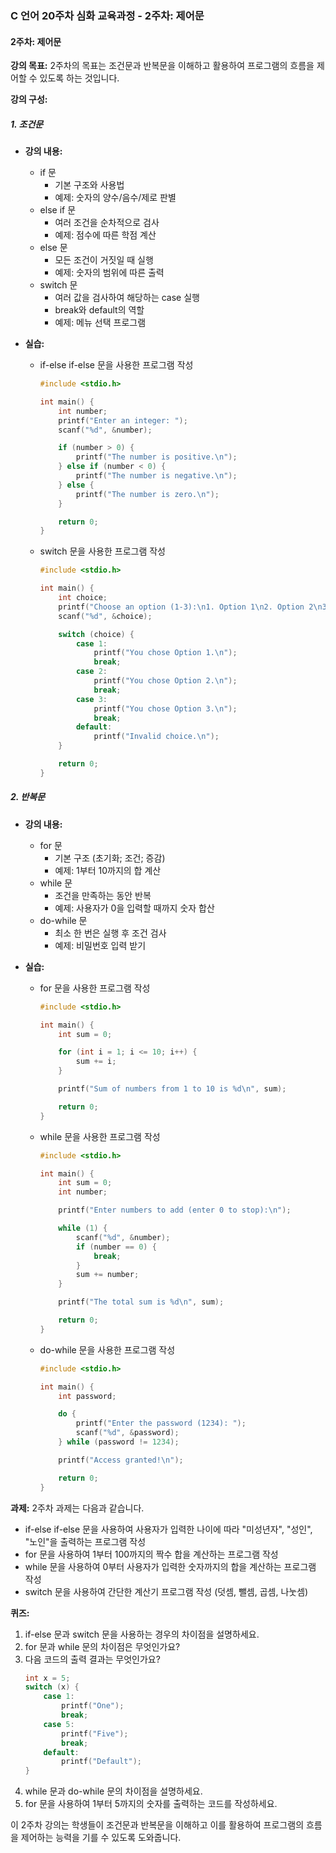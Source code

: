 ### C 언어 20주차 심화 교육과정 - 2주차: 제어문

#### 2주차: 제어문

**강의 목표:**
2주차의 목표는 조건문과 반복문을 이해하고 활용하여 프로그램의 흐름을 제어할 수 있도록 하는 것입니다.

**강의 구성:**

##### 1. 조건문
- **강의 내용:**
  - if 문
    - 기본 구조와 사용법
    - 예제: 숫자의 양수/음수/제로 판별
  - else if 문
    - 여러 조건을 순차적으로 검사
    - 예제: 점수에 따른 학점 계산
  - else 문
    - 모든 조건이 거짓일 때 실행
    - 예제: 숫자의 범위에 따른 출력
  - switch 문
    - 여러 값을 검사하여 해당하는 case 실행
    - break와 default의 역할
    - 예제: 메뉴 선택 프로그램

- **실습:**
  - if-else if-else 문을 사용한 프로그램 작성
    ```c
    #include <stdio.h>

    int main() {
        int number;
        printf("Enter an integer: ");
        scanf("%d", &number);

        if (number > 0) {
            printf("The number is positive.\n");
        } else if (number < 0) {
            printf("The number is negative.\n");
        } else {
            printf("The number is zero.\n");
        }

        return 0;
    }
    ```

  - switch 문을 사용한 프로그램 작성
    ```c
    #include <stdio.h>

    int main() {
        int choice;
        printf("Choose an option (1-3):\n1. Option 1\n2. Option 2\n3. Option 3\n");
        scanf("%d", &choice);

        switch (choice) {
            case 1:
                printf("You chose Option 1.\n");
                break;
            case 2:
                printf("You chose Option 2.\n");
                break;
            case 3:
                printf("You chose Option 3.\n");
                break;
            default:
                printf("Invalid choice.\n");
        }

        return 0;
    }
    ```

##### 2. 반복문
- **강의 내용:**
  - for 문
    - 기본 구조 (초기화; 조건; 증감)
    - 예제: 1부터 10까지의 합 계산
  - while 문
    - 조건을 만족하는 동안 반복
    - 예제: 사용자가 0을 입력할 때까지 숫자 합산
  - do-while 문
    - 최소 한 번은 실행 후 조건 검사
    - 예제: 비밀번호 입력 받기

- **실습:**
  - for 문을 사용한 프로그램 작성
    ```c
    #include <stdio.h>

    int main() {
        int sum = 0;

        for (int i = 1; i <= 10; i++) {
            sum += i;
        }

        printf("Sum of numbers from 1 to 10 is %d\n", sum);

        return 0;
    }
    ```

  - while 문을 사용한 프로그램 작성
    ```c
    #include <stdio.h>

    int main() {
        int sum = 0;
        int number;

        printf("Enter numbers to add (enter 0 to stop):\n");

        while (1) {
            scanf("%d", &number);
            if (number == 0) {
                break;
            }
            sum += number;
        }

        printf("The total sum is %d\n", sum);

        return 0;
    }
    ```

  - do-while 문을 사용한 프로그램 작성
    ```c
    #include <stdio.h>

    int main() {
        int password;

        do {
            printf("Enter the password (1234): ");
            scanf("%d", &password);
        } while (password != 1234);

        printf("Access granted!\n");

        return 0;
    }
    ```

**과제:**
2주차 과제는 다음과 같습니다.
- if-else if-else 문을 사용하여 사용자가 입력한 나이에 따라 "미성년자", "성인", "노인"을 출력하는 프로그램 작성
- for 문을 사용하여 1부터 100까지의 짝수 합을 계산하는 프로그램 작성
- while 문을 사용하여 0부터 사용자가 입력한 숫자까지의 합을 계산하는 프로그램 작성
- switch 문을 사용하여 간단한 계산기 프로그램 작성 (덧셈, 뺄셈, 곱셈, 나눗셈)

**퀴즈:**
1. if-else 문과 switch 문을 사용하는 경우의 차이점을 설명하세요.
2. for 문과 while 문의 차이점은 무엇인가요?
3. 다음 코드의 출력 결과는 무엇인가요?
    ```c
    int x = 5;
    switch (x) {
        case 1:
            printf("One");
            break;
        case 5:
            printf("Five");
            break;
        default:
            printf("Default");
    }
    ```
4. while 문과 do-while 문의 차이점을 설명하세요.
5. for 문을 사용하여 1부터 5까지의 숫자를 출력하는 코드를 작성하세요.

이 2주차 강의는 학생들이 조건문과 반복문을 이해하고 이를 활용하여 프로그램의 흐름을 제어하는 능력을 기를 수 있도록 도와줍니다.